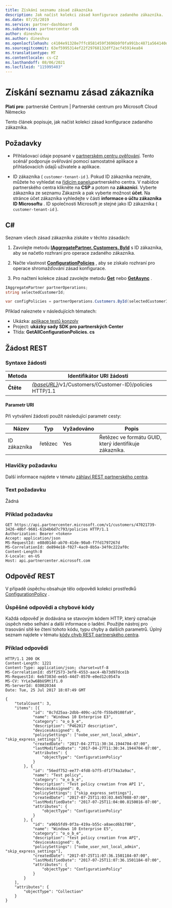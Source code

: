 ```yaml
---
title: Získání seznamu zásad zákazníka
description: Jak načíst kolekci zásad konfigurace zadaného zákazníka.
ms.date: 07/25/2019
ms.service: partner-dashboard
ms.subservice: partnercenter-sdk
author: dineshvu
ms.author: dineshvu
ms.openlocfilehash: c4104e91328e7ffc8581459f3696b9f0fa991bc4871a564140d0764facaf27d3
ms.sourcegitcommit: 63ef5995314ef22f29768132dff2acf45914ea84
ms.translationtype: MT
ms.contentlocale: cs-CZ
ms.lasthandoff: 08/06/2021
ms.locfileid: "115995403"
---
```

# <a name="get-a-list-of-a-customers-policies"></a>Získání seznamu zásad zákazníka

**Platí pro**: partnerské Centrum | Partnerské centrum pro Microsoft Cloud Německo

Tento článek popisuje, jak načíst kolekci zásad konfigurace zadaného zákazníka.

## <a name="prerequisites"></a>Požadavky

- Přihlašovací údaje popsané v [partnerském centru ověřování](partner-center-authentication.md). Tento scénář podporuje ověřování pomocí samostatné aplikace a přihlašovacích údajů uživatele a aplikace.

- ID zákazníka ( `customer-tenant-id` ). Pokud ID zákazníka neznáte, můžete ho vyhledat na [řídicím panelu](https://partner.microsoft.com/dashboard)partnerského centra. V nabídce partnerského centra klikněte na **CSP** a potom na **zákazníci**. Vyberte zákazníka ze seznamu Zákazník a pak vyberte možnost **účet**. Na stránce účet zákazníka vyhledejte v části **informace o účtu zákazníka** **ID Microsoftu** . ID společnosti Microsoft je stejné jako ID zákazníka ( `customer-tenant-id` ).

## <a name="c"></a>C\#

Seznam všech zásad zákazníka získáte v těchto zásadách:

1. Zavolejte metodu [**IAggregatePartner. Customers. ById**](/dotnet/api/microsoft.store.partnercenter.customers.icustomercollection.byid) s ID zákazníka, aby se načetlo rozhraní pro operace zadaného zákazníka.

2. Načte vlastnost [**ConfigurationPolicies**](/dotnet/api/microsoft.store.partnercenter.customers.icustomer.configurationpolicies) , aby se získalo rozhraní pro operace shromažďování zásad konfigurace.
3. Pro načtení kolekce zásad zavolejte metodu [**Get**](/dotnet/api/microsoft.store.partnercenter.devicesdeployment.iconfigurationpolicycollection.get) nebo [**GetAsync**](/dotnet/api/microsoft.store.partnercenter.devicesdeployment.iconfigurationpolicycollection.getasync) .

``` csharp
IAggregatePartner partnerOperations;
string selectedCustomerId;

var configPolicies = partnerOperations.Customers.ById(selectedCustomerId).ConfigurationPolicies.Get();
```

Příklad naleznete v následujících tématech:

- Ukázka: [aplikace testů konzoly](console-test-app.md)
- Project: **ukázky sady SDK pro partnerských Center**
- Třída: **GetAllConfigurationPolicies. cs**

## <a name="rest-request"></a>Žádost REST

### <a name="request-syntax"></a>Syntaxe žádosti

| Metoda  | Identifikátor URI žádosti                                                                              |
|---------|------------------------------------------------------------------------------------------|
| **Čtěte** | [*{baseURL}*](partner-center-rest-urls.md)/v1/Customers/{Customer-ID}/policies HTTP/1.1 |

#### <a name="uri-parameter"></a>Parametr URI

Při vytváření žádosti použít následující parametr cesty:

| Název        | Typ   | Vyžadováno | Popis                                           |
|-------------|--------|----------|-------------------------------------------------------|
| ID zákazníka | řetězec | Yes      | Řetězec ve formátu GUID, který identifikuje zákazníka. |

### <a name="request-headers"></a>Hlavičky požadavku

Další informace najdete v tématu [záhlaví REST partnerského centra](headers.md).

### <a name="request-body"></a>Text požadavku

Žádná

### <a name="request-example"></a>Příklad požadavku

```http
GET https://api.partnercenter.microsoft.com/v1/customers/47021739-3426-40bf-9601-61b4b6d7c793/policies HTTP/1.1
Authorization: Bearer <token>
Accept: application/json
MS-RequestId: e88d014d-ab70-41de-90a0-f7fd1797267d
MS-CorrelationId: de894e18-f027-4ac0-8b5a-34f0c222af0c
Content-Length:0
X-Locale: en-US
Host: api.partnercenter.microsoft.com
```

## <a name="rest-response"></a>Odpověď REST

V případě úspěchu obsahuje tělo odpovědi kolekci prostředků [ConfigurationPolicy](device-deployment-resources.md#configurationpolicy) .

### <a name="response-success-and-error-codes"></a>Úspěšné odpovědi a chybové kódy

Každá odpověď je dodávána se stavovým kódem HTTP, který označuje úspěch nebo selhání a další informace o ladění. Použijte nástroj pro trasování sítě ke čtení tohoto kódu, typu chyby a dalších parametrů. Úplný seznam najdete v tématu [kódy chyb REST partnerského centra](error-codes.md).

### <a name="response-example"></a>Příklad odpovědi

```http
HTTP/1.1 200 OK
Content-Length: 1221
Content-Type: application/json; charset=utf-8
MS-CorrelationId: d5ff2573-3ef8-4553-aac4-4b73d97dce1b
MS-RequestId: 6eb7383d-eeb5-44d7-8570-e0ed12c0547a
MS-CV: YrLe3w6BbUSMt1fi.0
MS-ServerId: 030020344
Date: Tue, 25 Jul 2017 18:07:49 GMT

{
    "totalCount": 3,
    "items": [{
            "id": "8c7d25aa-2dbb-409c-a1f0-f55bd9108fa9",
            "name": "Windows 10 Enterprise E3",
            "category": "o_o_b_e",
            "description": "P462017 description",
            "devicesAssigned": 0,
            "policySettings": ["oobe_user_not_local_admin", "skip_express_settings"],
            "createdDate": "2017-04-27T11:30:34.1944704-07:00",
            "lastModifiedDate": "2017-04-27T11:30:34.1944704-07:00",
            "attributes": {
                "objectType": "ConfigurationPolicy"
            }
        }, {
            "id": "56edf752-ee77-4fd8-b7f5-df1f74a3a9ac",
            "name": "Test policy",
            "category": "o_o_b_e",
            "description": "Test policy creation from API 1",
            "devicesAssigned": 0,
            "policySettings": ["skip_express_settings"],
            "createdDate": "2017-07-25T11:03:03.8457088-07:00",
            "lastModifiedDate": "2017-07-25T11:04:00.8150016-07:00",
            "attributes": {
                "objectType": "ConfigurationPolicy"
            }
        }, {
            "id": "a96b5fd9-0f3a-419a-b55c-a8aecd6b1f00",
            "name": "Windows 10 Enterprise E5",
            "category": "o_o_b_e",
            "description": "test policy creation from API",
            "devicesAssigned": 0,
            "policySettings": ["oobe_user_not_local_admin", "skip_express_settings"],
            "createdDate": "2017-07-25T11:07:36.1501184-07:00",
            "lastModifiedDate": "2017-07-25T11:07:36.1501184-07:00",
            "attributes": {
                "objectType": "ConfigurationPolicy"
            }
        }
    ],
    "attributes": {
        "objectType": "Collection"
    }
}
```
